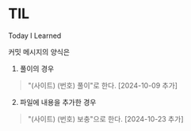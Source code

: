 # TIL
Today I Learned

커밋 메시지의 양식은
1. 풀이의 경우
> "(사이트) (번호) 풀이"로 한다. [2024-10-09 추가]

2. 파일에 내용을 추가한 경우
> "(사이트) (번호) 보충"으로 한다. [2024-10-23 추가]